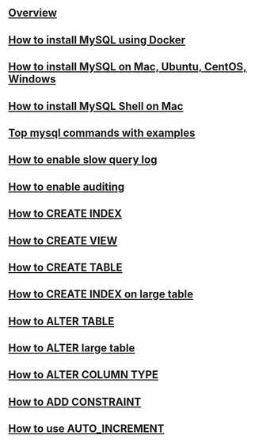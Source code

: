 ---
---

## [Overview](/reference/mysql/how-to/overview)

## [How to install MySQL using Docker](/reference/mysql/how-to/how-to-install-mysql-using-docker)

## [How to install MySQL on Mac, Ubuntu, CentOS, Windows](/reference/mysql/how-to/how-to-install-mysql-on-mac-ubuntu-centos-windows)

## [How to install MySQL Shell on Mac](/reference/mysql/how-to/how-to-install-mysql-shell-on-macos)

## [Top mysql commands with examples](/reference/mysql/how-to/top-mysql-commands-with-examples)

## [How to enable slow query log](/reference/mysql/how-to/how-to-enable-slow-query-log-mysql)

## [How to enable auditing](/reference/mysql/how-to/how-to-enable-auditing-mysql)

## [How to CREATE INDEX](/reference/mysql/how-to/how-to-create-index-mysql)

## [How to CREATE VIEW](/reference/mysql/how-to/how-to-create-view-mysql)

## [How to CREATE TABLE](/reference/mysql/how-to/how-to-create-table-mysql)

## [How to CREATE INDEX on large table](/reference/mysql/how-to/how-to-create-index-on-large-table-mysql)

## [How to ALTER TABLE](/reference/mysql/how-to/how-to-alter-table-mysql)

## [How to ALTER large table](/reference/mysql/how-to/how-to-alter-large-table-mysql)

## [How to ALTER COLUMN TYPE](/reference/mysql/how-to/how-to-alter-column-type-mysql)

## [How to ADD CONSTRAINT](/reference/mysql/how-to/how-to-add-constraint-mysql)

## [How to use AUTO_INCREMENT](/reference/mysql/how-to/how-to-use-auto-increment-mysql)
